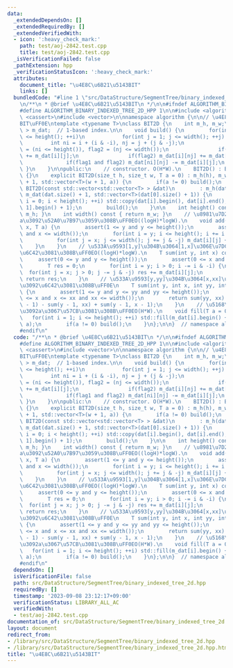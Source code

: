 ```yaml
---
data:
  _extendedDependsOn: []
  _extendedRequiredBy: []
  _extendedVerifiedWith:
  - icon: ':heavy_check_mark:'
    path: test/aoj-2842.test.cpp
    title: test/aoj-2842.test.cpp
  _isVerificationFailed: false
  _pathExtension: hpp
  _verificationStatusIcon: ':heavy_check_mark:'
  attributes:
    document_title: "\u4E8C\u6B21\u5143BIT"
    links: []
  bundledCode: "#line 1 \"src/DataStructure/SegmentTree/binary_indexed_tree_2d.hpp\"\
    \n/**\n * @brief \u4E8C\u6B21\u5143BIT\n */\n\n#ifndef ALGORITHM_BINARY_INDEXED_TREE_2D_HPP\n\
    #define ALGORITHM_BINARY_INDEXED_TREE_2D_HPP 1\n\n#include <algorithm>\n#include\
    \ <cassert>\n#include <vector>\n\nnamespace algorithm {\n\n// \u4E8C\u6B21\u5143\
    BIT\uFF0E\ntemplate <typename T>\nclass BIT2D {\n    int m_h, m_w;\n    std::vector<std::vector<T>\
    \ > m_dat;  // 1-based index.\n\n    void build() {\n        for(int i = 1; i\
    \ <= height(); ++i)\n            for(int j = 1; j <= width(); ++j) {\n       \
    \         int ni = i + (i & -i), nj = j + (j & -j);\n                bool flag1\
    \ = (ni <= height()), flag2 = (nj <= width());\n                if(flag1) m_dat[ni][j]\
    \ += m_dat[i][j];\n                if(flag2) m_dat[i][nj] += m_dat[i][j];\n  \
    \              if(flag1 and flag2) m_dat[ni][nj] -= m_dat[i][j];\n           \
    \ }\n    }\n\npublic:\n    // constructor. O(H*W).\n    BIT2D() : BIT2D(0, 0)\
    \ {}\n    explicit BIT2D(size_t h, size_t w, T a = 0) : m_h(h), m_w(w), m_dat(h\
    \ + 1, std::vector<T>(w + 1, a)) {\n        if(a != 0) build();\n    }\n    explicit\
    \ BIT2D(const std::vector<std::vector<T> > &dat)\n        : m_h(dat.size()), m_w(dat[0].size()),\
    \ m_dat(dat.size() + 1, std::vector<T>(dat[0].size() + 1)) {\n        for(int\
    \ i = 0; i < height(); ++i) std::copy(dat[i].begin(), dat[i].end(), m_dat[i +\
    \ 1].begin() + 1);\n        build();\n    }\n\n    int height() const { return\
    \ m_h; }\n    int width() const { return m_w; }\n    // \u8981\u7D20(x,y)\u306B\
    a\u3092\u52A0\u7B97\u3059\u308B\uFF0EO((logH)*logW).\n    void add(int y, int\
    \ x, T a) {\n        assert(1 <= y and y <= height());\n        assert(1 <= x\
    \ and x <= width());\n        for(int i = y; i <= height(); i += i & -i) {\n \
    \           for(int j = x; j <= width(); j += j & -j) m_dat[i][j] += a;\n    \
    \    }\n    }\n    // \u533A\u9593[1,y]\u304B\u3064[1,x]\u306E\u7DCF\u548C\u3092\
    \u6C42\u3081\u308B\uFF0EO((logH)*logW).\n    T sum(int y, int x) const {\n   \
    \     assert(0 <= y and y <= height());\n        assert(0 <= x and x <= width());\n\
    \        T res = 0;\n        for(int i = y; i > 0; i -= i & -i) {\n          \
    \  for(int j = x; j > 0; j -= j & -j) res += m_dat[i][j];\n        }\n       \
    \ return res;\n    }\n    // \u533A\u9593[y,yy]\u304B\u3064[x,xx]\u306E\u7DCF\u548C\
    \u3092\u6C42\u3081\u308B\uFF0E\n    T sum(int y, int x, int yy, int xx) const\
    \ {\n        assert(1 <= y and y <= yy and yy <= height());\n        assert(1\
    \ <= x and x <= xx and xx <= width());\n        return sum(yy, xx) - sum(yy, x\
    \ - 1) - sum(y - 1, xx) + sum(y - 1, x - 1);\n    }\n    // \u5168\u8981\u7D20\
    \u3092a\u3067\u57CB\u3081\u308B\uFF0EO(H*W).\n    void fill(T a = 0) {\n     \
    \   for(int i = 1; i <= height(); ++i) std::fill(m_dat[i].begin() + 1, m_dat[i].end(),\
    \ a);\n        if(a != 0) build();\n    }\n};\n\n}  // namespace algorithm\n\n\
    #endif\n"
  code: "/**\n * @brief \u4E8C\u6B21\u5143BIT\n */\n\n#ifndef ALGORITHM_BINARY_INDEXED_TREE_2D_HPP\n\
    #define ALGORITHM_BINARY_INDEXED_TREE_2D_HPP 1\n\n#include <algorithm>\n#include\
    \ <cassert>\n#include <vector>\n\nnamespace algorithm {\n\n// \u4E8C\u6B21\u5143\
    BIT\uFF0E\ntemplate <typename T>\nclass BIT2D {\n    int m_h, m_w;\n    std::vector<std::vector<T>\
    \ > m_dat;  // 1-based index.\n\n    void build() {\n        for(int i = 1; i\
    \ <= height(); ++i)\n            for(int j = 1; j <= width(); ++j) {\n       \
    \         int ni = i + (i & -i), nj = j + (j & -j);\n                bool flag1\
    \ = (ni <= height()), flag2 = (nj <= width());\n                if(flag1) m_dat[ni][j]\
    \ += m_dat[i][j];\n                if(flag2) m_dat[i][nj] += m_dat[i][j];\n  \
    \              if(flag1 and flag2) m_dat[ni][nj] -= m_dat[i][j];\n           \
    \ }\n    }\n\npublic:\n    // constructor. O(H*W).\n    BIT2D() : BIT2D(0, 0)\
    \ {}\n    explicit BIT2D(size_t h, size_t w, T a = 0) : m_h(h), m_w(w), m_dat(h\
    \ + 1, std::vector<T>(w + 1, a)) {\n        if(a != 0) build();\n    }\n    explicit\
    \ BIT2D(const std::vector<std::vector<T> > &dat)\n        : m_h(dat.size()), m_w(dat[0].size()),\
    \ m_dat(dat.size() + 1, std::vector<T>(dat[0].size() + 1)) {\n        for(int\
    \ i = 0; i < height(); ++i) std::copy(dat[i].begin(), dat[i].end(), m_dat[i +\
    \ 1].begin() + 1);\n        build();\n    }\n\n    int height() const { return\
    \ m_h; }\n    int width() const { return m_w; }\n    // \u8981\u7D20(x,y)\u306B\
    a\u3092\u52A0\u7B97\u3059\u308B\uFF0EO((logH)*logW).\n    void add(int y, int\
    \ x, T a) {\n        assert(1 <= y and y <= height());\n        assert(1 <= x\
    \ and x <= width());\n        for(int i = y; i <= height(); i += i & -i) {\n \
    \           for(int j = x; j <= width(); j += j & -j) m_dat[i][j] += a;\n    \
    \    }\n    }\n    // \u533A\u9593[1,y]\u304B\u3064[1,x]\u306E\u7DCF\u548C\u3092\
    \u6C42\u3081\u308B\uFF0EO((logH)*logW).\n    T sum(int y, int x) const {\n   \
    \     assert(0 <= y and y <= height());\n        assert(0 <= x and x <= width());\n\
    \        T res = 0;\n        for(int i = y; i > 0; i -= i & -i) {\n          \
    \  for(int j = x; j > 0; j -= j & -j) res += m_dat[i][j];\n        }\n       \
    \ return res;\n    }\n    // \u533A\u9593[y,yy]\u304B\u3064[x,xx]\u306E\u7DCF\u548C\
    \u3092\u6C42\u3081\u308B\uFF0E\n    T sum(int y, int x, int yy, int xx) const\
    \ {\n        assert(1 <= y and y <= yy and yy <= height());\n        assert(1\
    \ <= x and x <= xx and xx <= width());\n        return sum(yy, xx) - sum(yy, x\
    \ - 1) - sum(y - 1, xx) + sum(y - 1, x - 1);\n    }\n    // \u5168\u8981\u7D20\
    \u3092a\u3067\u57CB\u3081\u308B\uFF0EO(H*W).\n    void fill(T a = 0) {\n     \
    \   for(int i = 1; i <= height(); ++i) std::fill(m_dat[i].begin() + 1, m_dat[i].end(),\
    \ a);\n        if(a != 0) build();\n    }\n};\n\n}  // namespace algorithm\n\n\
    #endif\n"
  dependsOn: []
  isVerificationFile: false
  path: src/DataStructure/SegmentTree/binary_indexed_tree_2d.hpp
  requiredBy: []
  timestamp: '2023-09-08 23:12:17+09:00'
  verificationStatus: LIBRARY_ALL_AC
  verifiedWith:
  - test/aoj-2842.test.cpp
documentation_of: src/DataStructure/SegmentTree/binary_indexed_tree_2d.hpp
layout: document
redirect_from:
- /library/src/DataStructure/SegmentTree/binary_indexed_tree_2d.hpp
- /library/src/DataStructure/SegmentTree/binary_indexed_tree_2d.hpp.html
title: "\u4E8C\u6B21\u5143BIT"
---
```

